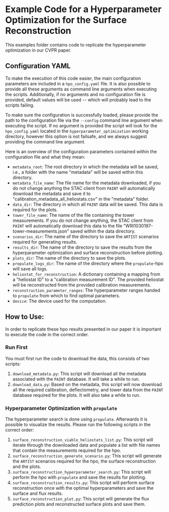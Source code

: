 # Example Code for a Hyperparameter Optimization for the Surface Reconstruction

This examples folder contains code to replicate the hyperparameter optimization in our CVPR paper.

## Configuration YAML

To make the execution of this code easier, the main configuration parameters are included in a ``hpo_config.yaml``
file. It is also possible to provide all these arguments as command line arguments when executing the scripts.
Additionally, if no arguments and no configuration file is provided, default values will be used -- which will probably
lead to the scripts failing.

To make sure the configuration is successfully loaded, please provide the path to the configuration file via the ``--config``
command line argument when executing the script. If no argument is provided the script will look for the ``hpo_config.yaml``
located in the ``hyperparameter_optimization`` working directory, however this option is not failsafe, and we always suggest providing the command
line argument.

Here is an overview of the configuration parameters contained within the configuration file and what they mean:

- `metadata_root`: The root directory in which the metadata will be saved, i.e., a folder with the name "metadata" will be saved within this directory.
- `metadata_file_name`: The file name for the metadata downloaded, if you do not change anything the STAC client from ``PAINT`` will automatically download the metadata and save it to "calibration_metadata_all_heliostats.csv" in the "metadata" folder.
- `data_dir`: The directory in which all ``PAINT`` data will be saved. This data is required for the plots.
- `tower_file_name`: The name of the file containing the tower measurements. If you do not change anything, the STAC client from ``PAINT`` will automatically download this data to the file "WRI1030197-tower-measurements.json" saved within the data directory.
- `scenarios_dir`: The name of the directory to save the ``ARTIST`` scenarios required for generating results.
- `results_dir`: The name of the directory to save the results from the hyperparameter optimization and surface reconstruction before plotting.
- `plots_dir`: The name of the directory to save the plots.
- `propulate_logs_dir`: The name of the directory where the ``propulate``-hpo will save all logs.
- `heliostat_for_reconstruction`: A dictionary containing a mapping from a "heliostat ID" to a "calibration measurement ID". The provided heliostat will be reconstructed from the provided calibration measurements.
- `reconstruction_parameter_ranges`: The hyperparameter ranges handed to ``propulate`` from which to find optimal parameters.
- `device`: The device used for the computation.

## How to Use:

In order to replicate these hpo results presented in our paper it is important to execute the code in the correct order.

### Run First

You must first run the code to download the data, this consists of two scripts:

1. ``download_metadata.py``: This script will download all the metadata associated with the ``PAINT`` database. It will take a while to run.
2. ``download_data.py``: Based on the metadata, this script will now download all the required calibration, deflectometry, and tower data from the ``PAINT`` database required for the plots. It will also take a while to run.

### Hyperparameter Optimization with ``propulate``

The hyperparameter search is done using ``propulate``. Afterwards it is possible to visualize the results. Please run the following scripts in the correct order:

1. ``surface_reconstruction_viable_heliostats_list.py``: This script will iterate through the downloaded data and populate a list with file names that contain the measurements required for the hpo.
2. ``surface_reconstruction_generate_scenario.py``: This script will generate the ``ARTIST`` scenarios required for the hpo, the surface reconstruction and the plots.
3. ``surface_reconstruction_hyperparameter_search.py``: This script will perform the hpo with ``propulate`` and save the results for plotting.
4. ``surface_reconstruction_results.py``: This script will perform surface reconstruction once with the optimal hyperparameters and save the surface and flux results.
5. ``surface_reconstruction_plot.py``: This script will generate the flux prediction plots and reconstructed surface plots and save them.
